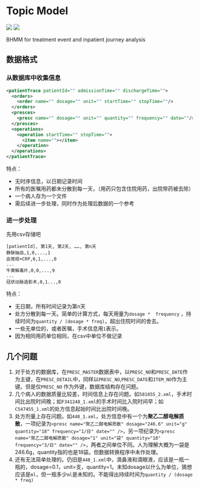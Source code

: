 # Topic Model

![](https://img.shields.io/badge/java-v1.8-brightgreen.svg) ![](https://img.shields.io/badge/compile-failure-red.svg)

BHMM for treatment event and inpatient journey analysis

## 数据格式

### 从数据库中收集信息

```xml
<patientTrace patientId="" admissionTime="" dischargeTime="">
  <orders>
    <order name="" dosage="" unit="" startTime="" stopTime=""/>
  </orders>
  <presces>
    <presc name="" dosage="" unit="" quantity="" frequency="" date=""/>
  </presces>
  <operations>
    <operation startTime="" stopTime="">
      <item name=""></item>
    </operation>
  </operations>
</patientTrace>
```

特点：

* 无时序信息，以日期记录时间
* 所有的医嘱用药都未分散到每一天，（用药只包含住院用药，出院带药被去除）
* 一个病人存为一个文件
* 需后续进一步处理，同时作为处理后数据的一个参考

### 进一步处理

先用csv存储吧

```
[patientId], 第1天, 第2天, ……, 第n天
静脉抽血,1,0,...,1
血常规+CRP,0,1,...,0
...
牛黄解毒片,0,0,...,9
...
冠状动脉造影术,0,1...,0
```

特点：

* 无日期，所有时间记录为第n天
* 处方分散到每一天。简单的计算方式，每天用量为`dosage *  frequency` ，持续时间为`quantity / (dosage * freq)`，超出住院时间的舍去。
* 一些无单位的，或者医嘱，手术信息用`1`表示。
* 因为相同用药单位相同，在csv中单位不做记录

## 几个问题

1. 对于处方的数据库，在`PRESC_MASTER`数据表中，以`PRESC_NO`和`PRESC_DATE`作为主键，在`PRESC_DETAIL`中，同样以`PRESC_NO`,`PRESC_DATE`和`ITEM_NO`作为主键。但是仅`PRESC_NO`	作为外键，数据库结构存在问题。
2. 几个病人的数据质量比较差，时间信息上存在问题。如`581855_2.xml`，手术时间比出院时间晚；如`F341248_1.xml`的手术时间比入院时间早；如`C547455_1.xml`的处方信息起始时间比出院时间晚。
3. 处方剂量上存在问题。如`448_1.xml`，处方信息中有一个为**聚乙二醇电解质散**，一项纪录为`<presc name="聚乙二醇电解质散" dosage="246.6" unit="g" quantity="18" frequency="1/日" date="" />`，另一项纪录为`<presc name="聚乙二醇电解质散" dosage="1" unit="袋" quantity="18" frequency="3/日" date="" />`，两者之间单位不同。人为理解大概为一袋是246.6g，quantity指的也是18袋。但数据转换程序中未作处理。
4. 还有无法简单处理的。仍旧是`448_1.xml`中，滴鼻液和滴眼液，应该是一瓶一瓶的，dosage=0.1，unit=支，quantity=1。未知dosage以什么为单位，猜想应该是`ml`，但一瓶多少`ml`是未知的。不能得出持续时间为`quantity / (dosage * freq)`

